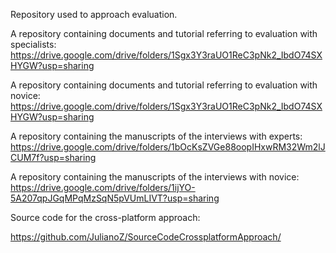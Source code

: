 Repository used to approach evaluation.

A repository containing documents and tutorial referring to evaluation with specialists: 
https://drive.google.com/drive/folders/1Sgx3Y3raUO1ReC3pNk2_IbdO74SXHYGW?usp=sharing

A repository containing documents and tutorial referring to evaluation with novice: 
https://drive.google.com/drive/folders/1Sgx3Y3raUO1ReC3pNk2_IbdO74SXHYGW?usp=sharing

A repository containing the manuscripts of the interviews with experts: 
https://drive.google.com/drive/folders/1bOcKsZVGe88oopIHxwRM32Wm2lJCUM7f?usp=sharing

A repository containing the manuscripts of the interviews with novice: 
https://drive.google.com/drive/folders/1ijYO-5A207qpJGqMPqMzSqN5pVUmLIVT?usp=sharing

Source code for the cross-platform approach:

https://github.com/JulianoZ/SourceCodeCrossplatformApproach/

